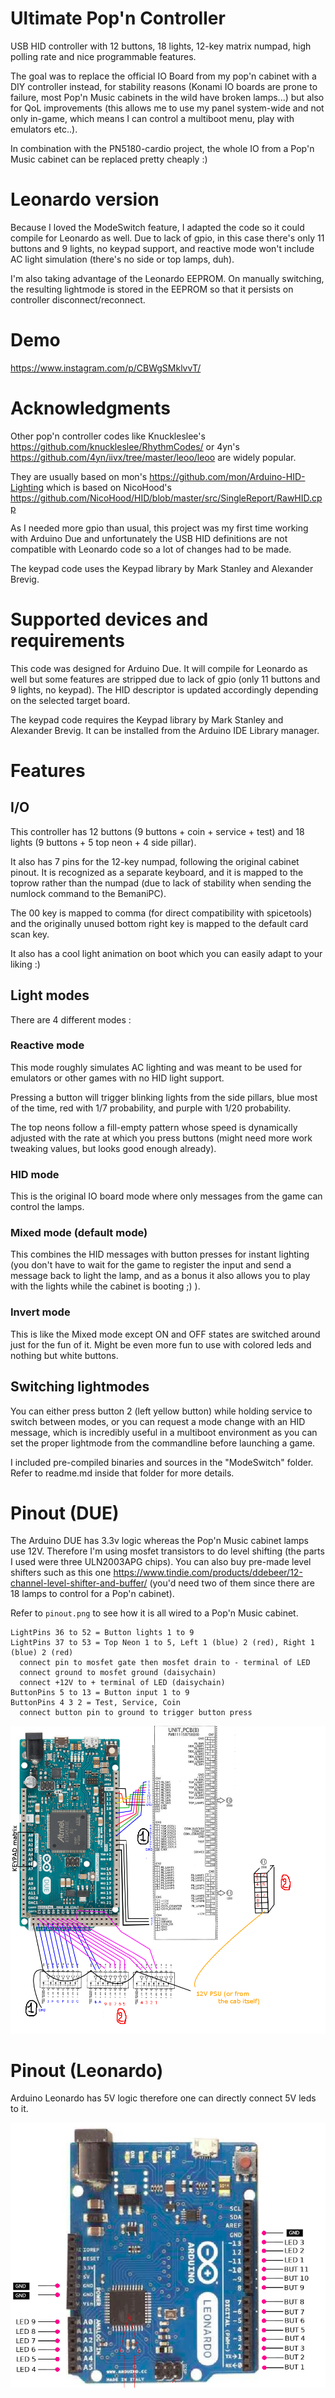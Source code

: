 # Ultimate Pop'n Controller

USB HID controller with 12 buttons, 18 lights, 12-key matrix numpad, high polling rate and nice programmable features.

The goal was to replace the official IO Board from my pop'n cabinet with a DIY controller instead, for stability reasons (Konami IO boards are prone to failure, most Pop'n Music cabinets in the wild have broken lamps...) but also for QoL improvements (this allows me to use my panel system-wide and not only in-game, which means I can control a multiboot menu, play with emulators etc..).

In combination with the PN5180-cardio project, the whole IO from a Pop'n Music cabinet can be replaced pretty cheaply :)

# Leonardo version

Because I loved the ModeSwitch feature, I adapted the code so it could compile for Leonardo as well. Due to lack of gpio, in this case there's only 11 buttons and 9 lights, no keypad support, and reactive mode won't include AC light simulation (there's no side or top lamps, duh).

I'm also taking advantage of the Leonardo EEPROM. On manually switching, the resulting lightmode is stored in the EEPROM so that it persists on controller disconnect/reconnect.

# Demo

https://www.instagram.com/p/CBWgSMklvvT/

# Acknowledgments

Other pop'n controller codes like Knuckleslee's https://github.com/knuckleslee/RhythmCodes/ or 4yn's https://github.com/4yn/iivx/tree/master/leoo/leoo are widely popular.

They are usually based on mon's https://github.com/mon/Arduino-HID-Lighting which is based on NicoHood's https://github.com/NicoHood/HID/blob/master/src/SingleReport/RawHID.cpp 

As I needed more gpio than usual, this project was my first time working with Arduino Due and unfortunately the USB HID definitions are not compatible with Leonardo code so a lot of changes had to be made.

The keypad code uses the Keypad library by Mark Stanley and Alexander Brevig.

# Supported devices and requirements

This code was designed for Arduino Due. It will compile for Leonardo as well but some features are stripped due to lack of gpio (only 11 buttons and 9 lights, no keypad). The HID descriptor is updated accordingly depending on the selected target board.

The keypad code requires the Keypad library by Mark Stanley and Alexander Brevig. It can be installed from the Arduino IDE Library manager.

# Features

## I/O

This controller has 12 buttons (9 buttons + coin + service + test) and 18 lights (9 buttons + 5 top neon + 4 side pillar).

It also has 7 pins for the 12-key numpad, following the original cabinet pinout. It is recognized as a separate keyboard, and it is mapped to the toprow rather than the numpad (due to lack of stability when sending the numlock command to the BemaniPC). 

The 00 key is mapped to comma (for direct compatibility with spicetools) and the originally unused bottom right key is mapped to the default card scan key.

It also has a cool light animation on boot which you can easily adapt to your liking :)

## Light modes

There are 4 different modes :

### Reactive mode

This mode roughly simulates AC lighting and was meant to be used for emulators or other games with no HID light support.

Pressing a button will trigger blinking lights from the side pillars, blue most of the time, red with 1/7 probability, and purple with 1/20 probability.

The top neons follow a fill-empty pattern whose speed is dynamically adjusted with the rate at which you press buttons (might need more work tweaking values, but looks good enough already).

### HID mode

This is the original IO board mode where only messages from the game can control the lamps.

### Mixed mode (default mode)

This combines the HID messages with button presses for instant lighting (you don't have to wait for the game to register the input and send a message back to light the lamp, and as a bonus it also allows you to play with the lights while the cabinet is booting ;) ).

### Invert mode

This is like the Mixed mode except ON and OFF states are switched around just for the fun of it. Might be even more fun to use with colored leds and nothing but white buttons.

## Switching lightmodes

You can either press button 2 (left yellow button) while holding service to switch between modes, or you can request a mode change with an HID message, which is incredibly useful in a multiboot environment as you can set the proper lightmode from the commandline before launching a game.

I included pre-compiled binaries and sources in the "ModeSwitch" folder. Refer to readme.md inside that folder for more details.

# Pinout (DUE)

The Arduino DUE has 3.3v logic whereas the Pop'n Music cabinet lamps use 12V. Therefore I'm using mosfet transistors to do level shifting (the parts I used were three ULN2003APG chips). You can also buy pre-made level shifters such as this one https://www.tindie.com/products/ddebeer/12-channel-level-shifter-and-buffer/ (you'd need two of them since there are 18 lamps to control for a Pop'n cabinet).

Refer to ```pinout.png``` to see how it is all wired to a Pop'n Music cabinet.

    LightPins 36 to 52 = Button lights 1 to 9
    LightPins 37 to 53 = Top Neon 1 to 5, Left 1 (blue) 2 (red), Right 1 (blue) 2 (red)
      connect pin to mosfet gate then mosfet drain to - terminal of LED
      connect ground to mosfet ground (daisychain)
      connect +12V to + terminal of LED (daisychain)
    ButtonPins 5 to 13 = Button input 1 to 9
    ButtonPins 4 3 2 = Test, Service, Coin
      connect button pin to ground to trigger button press
	  
![pinout](https://github.com/CrazyRedMachine/UltimatePopnController/blob/master/pinout.png?raw=true)

# Pinout (Leonardo)

Arduino Leonardo has 5V logic therefore one can directly connect 5V leds to it.

![pinout](https://github.com/CrazyRedMachine/UltimatePopnController/blob/master/pinout_leonardo.png?raw=true)
